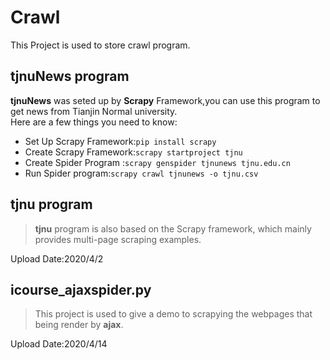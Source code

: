 # Crawl
This Project is used to store crawl program.
## tjnuNews program
**tjnuNews** was seted up by **Scrapy** Framework,you can use this program to get news from Tianjin Normal university.<br>
Here are a few things you need to know:<br>
* Set Up Scrapy Framework:```pip install scrapy```
* Create Scrapy Framework:```scrapy startproject tjnu```
* Create Spider Program :```scrapy genspider tjnunews tjnu.edu.cn```
* Run Spider program:```scrapy crawl tjnunews -o tjnu.csv```<br>
 
 ## tjnu program
>**tjnu** program is also based on the Scrapy framework, which mainly provides multi-page scraping examples.

Upload Date:2020/4/2

## icourse_ajaxspider.py
> This project is used to give a demo to scrapying the webpages that being render by **ajax**.

Upload Date:2020/4/14

